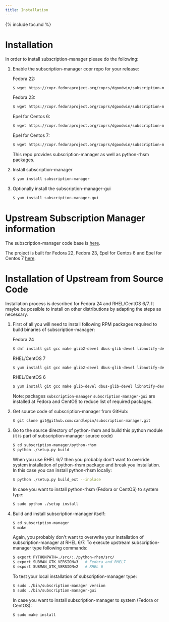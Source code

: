 ```yaml
---
title: Installation
---
```

{% include toc.md %}

# Installation

In order to install subscription-manager please do the following:

1. Enable the subscription-manager copr repo for your release:

   Fedora 22:

   ```bash
   $ wget https://copr.fedoraproject.org/coprs/dgoodwin/subscription-manager/repo/fedora-22/dgoodwin-subscription-manager-fedora-22.repo -O /etc/yum.repos.d/dgoodwin-subscription-manager-fedora-22.repo
   ```

   Fedora 23:

   ```bash
   $ wget https://copr.fedoraproject.org/coprs/dgoodwin/subscription-manager/repo/fedora-23/dgoodwin-subscription-manager-fedora-23.repo -O /etc/yum.repos.d/dgoodwin-subscription-manager-fedora-23.repo
   ```
   Epel for Centos 6:

   ```bash
   $ wget https://copr.fedoraproject.org/coprs/dgoodwin/subscription-manager/repo/epel-6/dgoodwin-subscription-manager-epel-6.repo -O /etc/yum.repos.d/dgoodwin-subscription-manager-epel-6.repo
   ```
   Epel for Centos 7:

   ```bash
   $ wget https://copr.fedoraproject.org/coprs/dgoodwin/subscription-manager/repo/epel-7/dgoodwin-subscription-manager-epel-7.repo -O /etc/yum.repos.d/dgoodwin-subscription-manager-epel-7.repo
   ```

   This repo provides subscription-manager as well as python-rhsm packages.

1. Install subscription-manager

   ```bash
   $ yum install subscription-manager
   ```
1. Optionally install the subscription-manager-gui

   ```bash
   $ yum install subscription-manager-gui
   ```


# Upstream Subscription Manager information
The subscription-manager code base is [here](http://github.com/candlepin/subscription-manager).

The project is built for Fedora 22, Fedora 23, Epel for Centos 6 and Epel for Centos 7 [here](https://copr.fedoraproject.org/coprs/dgoodwin/subscription-manager/).

# Installation of Upstream from Source Code

Installation process is described for Fedora 24 and RHEL/CentOS 6/7. It maybe be possible to install on other distributions by adapting the steps as necessary.

1. First of all you will need to install following RPM packages required to build binaries of subscription-manager:

   Fedora 24

   ```bash
   $ dnf install git gcc make glib2-devel dbus-glib-devel libnotify-devel GConf gtk3-devel intltool python-devel openssl-devel redhat-rpm-config m2crypto librsvg subscription-manager subscription-manager-gui
   ```

   RHEL/CentOS 7

   ```bash
   $ yum install git gcc make glib2-devel dbus-glib-devel libnotify-devel GConf2 gtk3-devel intltool python-devel openssl-devel subscription-manager subscription-manager-gui
   ```

   RHEL/CentOS 6

   ```bash
   $ yum install git gcc make glib-devel dbus-glib-devel libnotify-devel GConf2-devel gtk2-devel intltool python-devel openssl-devel subscription-manager subscription-manager-gui
   ```

   Note: packages `subscription-manager` `subscription-manager-gui` are installed at Fedora and CentOS to reduce list of required packages.

1. Get source code of subscription-manager from GitHub:

   ```bash
   $ git clone git@github.com:candlepin/subscription-manager.git
   ```

1. Go to the source directory of python-rhsm and build this python module (it is part of subscription-manager source code)

   ```bash
   $ cd subscription-manager/python-rhsm
   $ python ./setup.py build
   ```

   When you use RHEL 6/7 then you probably don't want to override system installation of python-rhsm package and break you installation. In this case you can install python-rhsm locally:

   ```bash
   $ python ./setup.py build_ext --inplace
   ```

   In case you want to install python-rhsm (Fedora or CentOS) to system type:

   ```bash
   $ sudo python ./setup install
   ```

1. Build and install subscription-manager itself:

   ```bash
   $ cd subscription-manager
   $ make
   ```

   Again, you probably don't want to overwrite your installation of subscription-manager at RHEL 6/7. To execute upstream subscription-manager type following commands:

   ```bash
   $ export PYTHONPATH=./src/:./python-rhsm/src/
   $ export SUBMAN_GTK_VERSION=3   # Fedora and RHEL7
   $ export SUBMAN_GTK_VERSION=2   # RHEL 6
   ```

   To test your local installation of subscription-manager type:

   ```bash
   $ sudo ./bin/subscription-manager version
   $ sudo ./bin/subscription-manager-gui
   ```

   In case you want to install subscription-manager to system (Fedora or CentOS):

   ```bash
   $ sudo make install
   ```
